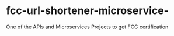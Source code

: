 # fcc-url-shortener-microservice-
One of the APIs and Microservices Projects to get FCC certification
